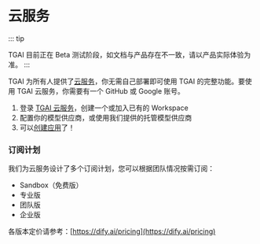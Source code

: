# 云服务

::: tip

 TGAI 目前正在 Beta 测试阶段，如文档与产品存在不一致，请以产品实际体验为准。
:::

TGAI 为所有人提供了[云服务](http://cloud.dify.ai)，你无需自己部署即可使用 TGAI 的完整功能。要使用 TGAI 云服务，你需要有一个 GitHub 或 Google 账号。

1. 登录 [TGAI 云服务](https://cloud.dify.ai)，创建一个或加入已有的 Workspace
2. 配置你的模型供应商，或使用我们提供的托管模型供应商
3. 可以[创建应用](../guides/application-orchestrate/creating-an-application)了！

### 订阅计划

我们为云服务设计了多个订阅计划，您可以根据团队情况按需订阅：

* Sandbox（免费版）
* 专业版
* 团队版
* 企业版

各版本定价请参考：[https://dify.ai/pricing](https://dify.ai/pricing)
